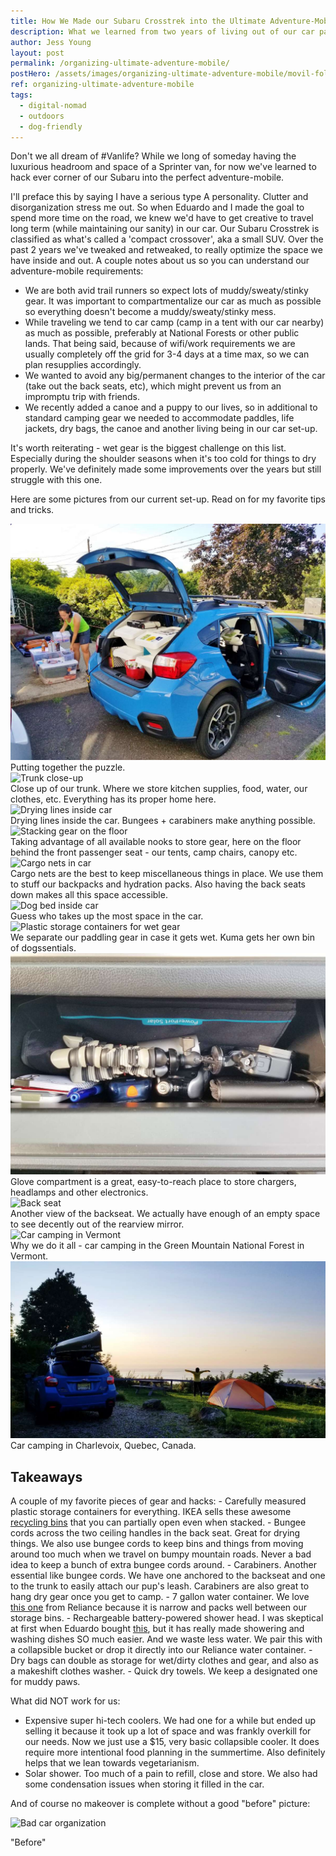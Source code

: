 ```yaml
---
title: How We Made our Subaru Crosstrek into the Ultimate Adventure-Mobile
description: What we learned from two years of living out of our car part-time.
author: Jess Young
layout: post
permalink: /organizing-ultimate-adventure-mobile/
postHero: /assets/images/organizing-ultimate-adventure-mobile/movil-foliage.jpg
ref: organizing-ultimate-adventure-mobile
tags:
  - digital-nomad
  - outdoors
  - dog-friendly
---
```

Don't we all dream of #Vanlife? While we long of someday having the luxurious headroom and space of a Sprinter van, for now we've learned to hack ever corner of our Subaru into the perfect adventure-mobile.

I'll preface this by saying I have a serious type A personality. Clutter and disorganization stress me out. So when Eduardo and I made the goal to spend more time on the road, we knew we'd have to get creative to travel long term (while maintaining our sanity) in our car. Our Subaru Crosstrek is classified as what's called a 'compact crossover', aka a small SUV. Over the past 2 years we've tweaked and retweaked, to really optimize the space we have inside and out. A couple notes about us so you can understand our adventure-mobile requirements:

- We are both avid trail runners so expect lots of muddy/sweaty/stinky gear. It was important to compartmentalize our car as much as possible so everything doesn't become a muddy/sweaty/stinky mess.
- While traveling we tend to car camp (camp in a tent with our car nearby) as much as possible, preferably at National Forests or other public lands. That being said, because of wifi/work requirements we are usually completely off the grid for 3-4 days at a time max, so we can plan resupplies accordingly.
- We wanted to avoid any big/permanent changes to the interior of the car (take out the back seats, etc), which might prevent us from an impromptu trip with friends.
- We recently added a canoe and a puppy to our lives, so in additional to standard camping gear we needed to accommodate paddles, life jackets, dry bags, the canoe and another living being in our car set-up.

It's worth reiterating - wet gear is the biggest challenge on this list. Especially during the shoulder seasons when it's too cold for things to dry properly. We've definitely made some improvements over the years but still struggle with this one.

Here are some pictures from our current set-up. Read on for my favorite tips and tricks.

<img src="/assets/images/organizing-ultimate-adventure-mobile/packing.jpg" alt="Packing the car">
<div class="caption">Putting together the puzzle.</div>
<img src="/assets/images/organizing-ultimate-adventure-mobile/back.jpg" alt="Trunk close-up">
<div class="caption">Close up of our trunk. Where we store kitchen supplies, food, water, our clothes, etc. Everything has its proper home here.</div>
<img src="/assets/images/organizing-ultimate-adventure-mobile/hanging.jpg" alt="Drying lines inside car">
<div class="caption">Drying lines inside the car. Bungees + carabiners make anything possible.</div>
<div class="portrait-photo">
  <img src="/assets/images/organizing-ultimate-adventure-mobile/floor.jpg" alt="Stacking gear on the floor">
  <div class="caption">Taking advantage of all available nooks to store gear, here on the floor behind the front passenger seat - our tents, camp chairs, canopy etc.</div>
</div>
<img src="/assets/images/organizing-ultimate-adventure-mobile/net.jpg" alt="Cargo nets in car">
<div class="caption">Cargo nets are the best to keep miscellaneous things in place. We use them to stuff our backpacks and hydration packs. Also having the back seats down makes all this space accessible.</div>
<img src="/assets/images/organizing-ultimate-adventure-mobile/bed-side.jpg" alt="Dog bed inside car">
<div class="caption">Guess who takes up the most space in the car.</div>
<img src="/assets/images/organizing-ultimate-adventure-mobile/side-plastic.jpg" alt="Plastic storage containers for wet gear">
<div class="caption">We separate our paddling gear in case it gets wet. Kuma gets her own bin of dogssentials.</div>
<img src="/assets/images/organizing-ultimate-adventure-mobile/glove.jpg" alt="Store electronics in glove compartment">
<div class="caption">Glove compartment is a great, easy-to-reach place to store chargers, headlamps and other electronics.</div>
<div class="portrait-photo">
  <img src="/assets/images/organizing-ultimate-adventure-mobile/bed-front.jpg" alt="Back seat">
  <div class="caption">Another view of the backseat. We actually have enough of an empty space to see decently out of the rearview mirror.</div>
</div>
<img src="/assets/images/organizing-ultimate-adventure-mobile/camp-vt.jpg" alt="Car camping in Vermont">
<div class="caption">Why we do it all - car camping in the Green Mountain National Forest in Vermont.</div>
<img src="/assets/images/organizing-ultimate-adventure-mobile/charlevoix-camp.jpg" alt="Car camping in Charlevoix">
<div class="caption">Car camping in Charlevoix, Quebec, Canada.</div>

<h2>Takeaways</h2>
A couple of my favorite pieces of gear and hacks:
- Carefully measured plastic storage containers for everything. IKEA sells these awesome <a href="https://www.ikea.com/us/en/catalog/products/10255897/" title="Ikea Recycling Bins" target="_blank">recycling bins</a> that you can partially open even when stacked.
- Bungee cords across the two ceiling handles in the back seat. Great for drying things. We also use bungee cords to keep bins and things from moving around too much when we travel on bumpy mountain roads. Never a bad idea to keep a bunch of extra bungee cords around.
- Carabiners. Another essential like bungee cords. We have one anchored to the backseat and one to the trunk to easily attach our pup's leash. Carabiners are also great to hang dry gear once you get to camp.
- 7 gallon water container. We love <a href="https://relianceoutdoors.com/products/hydration/11.html" title="Reliance Jumbo-Trainer" target="_blank">this one</a> from Reliance because it is narrow and packs well between our storage bins.
- Rechargeable battery-powered shower head. I was skeptical at first when Eduardo bought <a href="https://www.amazon.com/gp/product/B071XDWD2H/ref=ox_sc_sfl_title_1?ie=UTF8&psc=1&smid=A1NJVWUCTQMPN5" title="Doozer Portable Shower" target="_blank">this</a>, but it has really made showering and washing dishes SO much easier. And we waste less water. We pair this with a collapsible bucket or drop it directly into our Reliance water container.
- Dry bags can double as storage for wet/dirty clothes and gear, and also as a makeshift clothes washer.
- Quick dry towels. We keep a designated one for muddy paws.

What did NOT work for us:
- Expensive super hi-tech coolers. We had one for a while but ended up selling it because it took up a lot of space and was frankly overkill for our needs. Now we just use a $15, very basic collapsible cooler. It does require more intentional food planning in the summertime. Also definitely helps that we lean towards vegetarianism.
- Solar shower. Too much of a pain to refill, close and store. We also had some condensation issues when storing it filled in the car.

And of course no makeover is complete without a good "before" picture:

<img src="/assets/images/organizing-ultimate-adventure-mobile/bad.jpg"
      alt="Bad car organization">
<div class="caption">"Before"</div>
